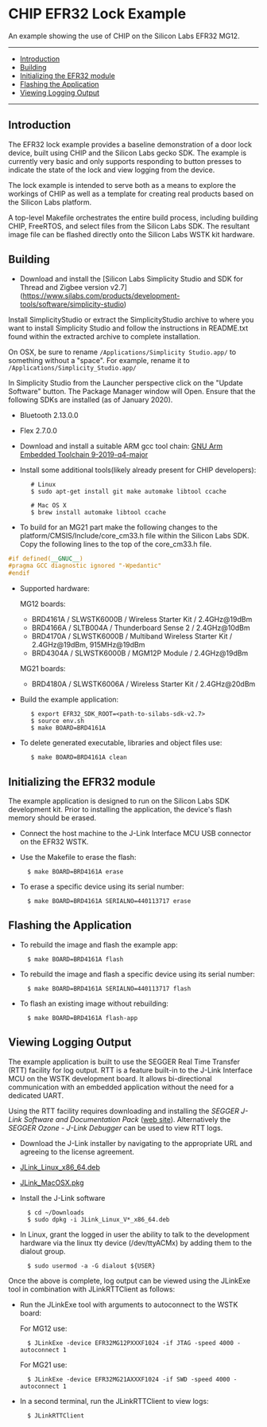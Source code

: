# CHIP EFR32 Lock Example

An example showing the use of CHIP on the Silicon Labs EFR32 MG12.

<hr>

* [Introduction](#intro)
* [Building](#building)
* [Initializing the EFR32 module](#initializing)
* [Flashing the Application](#flashing)
* [Viewing Logging Output](#view-logging)

<hr>

<a name="intro"></a>

## Introduction

The EFR32 lock example provides a baseline demonstration of a door lock device, built using CHIP and the Silicon Labs gecko SDK. The example is currently very basic and only supports responding
to button presses to indicate the state of the lock and view logging from the device.

The lock example is intended to serve both as a means to explore the workings of CHIP  as well as a template for creating real products based on the Silicon Labs platform.

A top-level Makefile orchestrates the entire build process, including building CHIP,
FreeRTOS, and select files from the Silicon Labs SDK.  The resultant image file can be flashed directly onto the Silicon Labs WSTK kit hardware.


<a name="building"></a>

## Building

* Download and install the [Silicon Labs Simplicity Studio and SDK for Thread and Zigbee version v2.7] (https://www.silabs.com/products/development-tools/software/simplicity-studio)

Install SimplicityStudio or extract the SimplicityStudio archive to where you want to install Simplicity Studio and follow the instructions in README.txt found within the extracted archive to complete installation.

On OSX, be sure to rename `/Applications/Simplicity Studio.app/` to something without a "space". For example, rename it to `/Applications/Simplicity_Studio.app/`

In Simplicity Studio from the Launcher perspective click on the "Update Software" button.  The Package Manager window will Open.  Ensure that the following SDKs are installed (as of January 2020).

  * Bluetooth 2.13.0.0
  * Flex 2.7.0.0

* Download and install a suitable ARM gcc tool chain: [GNU Arm Embedded Toolchain 9-2019-q4-major](https://developer.arm.com/tools-and-software/open-source-software/developer-tools/gnu-toolchain/gnu-rm/downloads)

* Install some additional tools(likely already present for CHIP developers):

         # Linux
         $ sudo apt-get install git make automake libtool ccache

         # Mac OS X
         $ brew install automake libtool ccache

* To build for an MG21 part make the following changes to the platform/CMSIS/Include/core_cm33.h file within the Silicon Labs SDK.
Copy the following lines to the top of the core_cm33.h file.

```cpp
#if defined(__GNUC__)
#pragma GCC diagnostic ignored "-Wpedantic"
#endif
```

* Supported hardware:

    MG12 boards:

    - BRD4161A / SLWSTK6000B / Wireless Starter Kit / 2.4GHz@19dBm
    - BRD4166A / SLTB004A / Thunderboard Sense 2 / 2.4GHz@10dBm
    - BRD4170A / SLWSTK6000B / Multiband Wireless Starter Kit / 2.4GHz@19dBm, 915MHz@19dBm
    - BRD4304A / SLWSTK6000B / MGM12P Module / 2.4GHz@19dBm

    MG21 boards:

    - BRD4180A / SLWSTK6006A / Wireless Starter Kit / 2.4GHz@20dBm


* Build the example application:

         $ export EFR32_SDK_ROOT=<path-to-silabs-sdk-v2.7>
         $ source env.sh
         $ make BOARD=BRD4161A


* To delete generated executable, libraries and object files use:

         $ make BOARD=BRD4161A clean


<a name="initializing"></a>

## Initializing the EFR32 module

The example application is designed to run on the Silicon Labs SDK development kit.  Prior to installing the application, the device's flash memory should be erased.

* Connect the host machine to the J-Link Interface MCU USB connector on the EFR32 WSTK.

* Use the Makefile to erase the flash:

        $ make BOARD=BRD4161A erase

* To erase a specific device using its serial number:

        $ make BOARD=BRD4161A SERIALNO=440113717 erase


<a name="flashing"></a>

## Flashing the Application

* To rebuild the image and flash the example app:

        $ make BOARD=BRD4161A flash

* To rebuild the image and flash a specific device using its serial number:

        $ make BOARD=BRD4161A SERIALNO=440113717 flash

* To flash an existing image without rebuilding:

        $ make BOARD=BRD4161A flash-app


<a name="view-logging"></a>

## Viewing Logging Output

The example application is built to use the SEGGER Real Time Transfer (RTT) facility for log output.  RTT is a feature built-in to the J-Link Interface MCU on the WSTK development board. It allows bi-directional communication with an embedded application without the need for a dedicated UART.

Using the RTT facility requires downloading and installing the *SEGGER J-Link Software and Documentation Pack* ([web site](https://www.segger.com/downloads/jlink#J-LinkSoftwareAndDocumentationPack)).  Alternatively the *SEGGER Ozone - J-Link Debugger* can be used to view RTT logs.

* Download the J-Link installer by navigating to the appropriate URL and agreeing to the license agreement.

 * [JLink_Linux_x86_64.deb](https://www.segger.com/downloads/jlink/JLink_Linux_x86_64.deb)
 * [JLink_MacOSX.pkg](https://www.segger.com/downloads/jlink/JLink_MacOSX.pkg)


* Install the J-Link software

        $ cd ~/Downloads
        $ sudo dpkg -i JLink_Linux_V*_x86_64.deb

* In Linux, grant the logged in user the ability to talk to the development hardware via the linux tty device (/dev/ttyACMx) by adding them to the dialout group.

        $ sudo usermod -a -G dialout ${USER}

Once the above is complete, log output can be viewed using the JLinkExe tool in combination with JLinkRTTClient as follows:

* Run the JLinkExe tool with arguments to autoconnect to the WSTK board:

    For MG12 use:

        $ JLinkExe -device EFR32MG12PXXXF1024 -if JTAG -speed 4000 -autoconnect 1

    For MG21 use:

        $ JLinkExe -device EFR32MG21AXXXF1024 -if SWD -speed 4000 -autoconnect 1

* In a second terminal, run the JLinkRTTClient to view logs:

        $ JLinkRTTClient